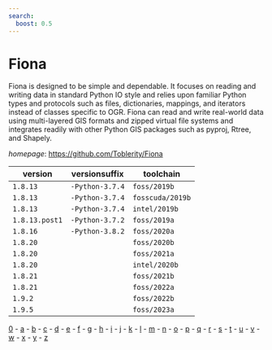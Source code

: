 ```yaml
---
search:
  boost: 0.5
---
```

# Fiona

Fiona is designed to be simple and dependable. It focuses on reading and writing data in standard Python IO style and relies upon familiar Python types and protocols such as files, dictionaries, mappings, and iterators instead of classes specific to OGR. Fiona can read and write real-world data using multi-layered GIS formats and zipped virtual file systems and integrates readily with other Python GIS packages such as pyproj, Rtree, and Shapely.

*homepage*: <https://github.com/Toblerity/Fiona>

version | versionsuffix | toolchain
--------|---------------|----------
``1.8.13`` | ``-Python-3.7.4`` | ``foss/2019b``
``1.8.13`` | ``-Python-3.7.4`` | ``fosscuda/2019b``
``1.8.13`` | ``-Python-3.7.4`` | ``intel/2019b``
``1.8.13.post1`` | ``-Python-3.7.2`` | ``foss/2019a``
``1.8.16`` | ``-Python-3.8.2`` | ``foss/2020a``
``1.8.20`` |  | ``foss/2020b``
``1.8.20`` |  | ``foss/2021a``
``1.8.20`` |  | ``intel/2020b``
``1.8.21`` |  | ``foss/2021b``
``1.8.21`` |  | ``foss/2022a``
``1.9.2`` |  | ``foss/2022b``
``1.9.5`` |  | ``foss/2023a``

[0](../0/index.md) - [a](../a/index.md) - [b](../b/index.md) - [c](../c/index.md) - [d](../d/index.md) - [e](../e/index.md) - [f](../f/index.md) - [g](../g/index.md) - [h](../h/index.md) - [i](../i/index.md) - [j](../j/index.md) - [k](../k/index.md) - [l](../l/index.md) - [m](../m/index.md) - [n](../n/index.md) - [o](../o/index.md) - [p](../p/index.md) - [q](../q/index.md) - [r](../r/index.md) - [s](../s/index.md) - [t](../t/index.md) - [u](../u/index.md) - [v](../v/index.md) - [w](../w/index.md) - [x](../x/index.md) - [y](../y/index.md) - [z](../z/index.md)

